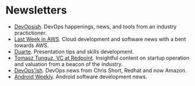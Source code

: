 # Newsletters
- [DevOpsish](https://devopsish.com/). DevOps happenings, news, and tools from an industry practictioner.
- [Last Week in AWS](https://www.lastweekinaws.com/). Cloud development and software news with a bent towards AWS.
- [Duarte](https://www.duarte.com/presentation-skills-resources/). Presentation tips and skills development.
- [Tomasz Tunguz, VC at Redpoint](https://tomtunguz.com/). Insightful content on startup operation and valuation from a beacon of the industry.
- [DevOps'ish](https://devopsish.com/). DevOps news from Chris Short, Redhat and now Amazon.
- [Android Weekly](https://androidweekly.net/). Android software development news.
